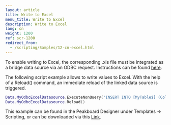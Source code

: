 ```yaml
---
layout: article
title: Write to Excel
menu_title: Write to Excel
description: Write to Excel
lang: cn
weight: 1200
ref: scr-1200
redirect_from:
  - /scripting/Samples/12-cn-excel.html
---
```


To enable writing to Excel, the corresponding .xls file must be integrated as a bridge data source via an ODBC request. Instructions can be found [here](/data_sources/31-cn-ODBC-Excel.html).

The following script example allows to write values to Excel. With the help of a Reload() command, an immediate reload of the linked data source is triggered.

```lua
Data.MyOdbcExcelDatasource.ExecuteNonQuery('INSERT INTO [MyTable$] (Col1, [Col 2], [Col 3]) VALUES (15, 25, 35)')
Data.MyOdbcExcelDatasource.Reload()
```
This example can be found in the Peakboard Designer under Templates -> Scripting, or can be downloaded via this [Link](https://github.com/Peakboard/CoolStuff/raw/master/Scripts/WritetoExcel/WritetoExcel.pbmx).